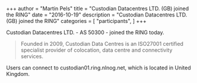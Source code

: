 +++
author = "Martin Pels"
title = "Custodian Datacentres LTD. (GB) joined the RING"
date = "2016-10-19"
description = "Custodian Datacentres LTD. (GB) joined the RING"
categories = [
    "participants",
]
+++

Custodian Datacentres LTD. - AS 50300 - joined the RING today.

> Founded in 2009, Custodian Data Centres is an ISO27001 certified specialist provider of colocation, data centre and connectivity services.

Users can connect to custodian01.ring.nlnog.net, which is located in United Kingdom.


